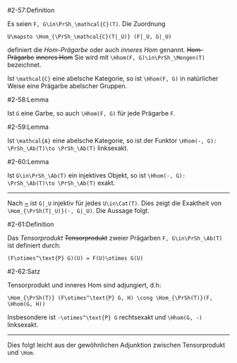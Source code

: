 #2-57:Definition

Es seien `F, G\in\PrSh_\mathcal{C}(T)`. Die Zuordnung

    U\mapsto \Hom_{\PrSh_\mathcal{C}(T|_U)} (F|_U, G|_U)

definiert die *Hom-Prägarbe* oder auch *inneres Hom* genannt. ~~Hom-Prägarbe~~ ~~inneres Hom~~ Sie wird mit `\Hhom(F, G)\in\PrSh_\Mengen(T)` bezeichnet.

Ist `\mathcal{C}` eine abelsche Kategorie, so ist `\Hhom(F, G)` in natürlicher Weise eine Prägarbe abelscher Gruppen.

#2-58:Lemma

Ist `G` eine Garbe, so auch `\Hhom(F, G)` für jede Prägarbe `F`.

#2-59:Lemma

Ist `\mathcal{A}` eine abelsche Kategorie, so ist der Funktor `\Hhom(-, G): \PrSh_\Ab(T)\to \PrSh_\Ab(T)` linksexakt.

#2-60:Lemma

Ist `G\in\PrSh_\Ab(T)` ein injektives Objekt, so ist `\Hhom(-, G): \PrSh_\Ab(T)\to \PrSh_\Ab(T)` exakt.

---

Nach [~](#2-52) ist `G|_U` injektiv für jedes `U\in\Cat(T)`. Dies zeigt die Exaktheit von `\Hom_{\PrSh(T|_U)}(-, G|_U)`. Die Aussage folgt.

#2-61:Definition

Das *Tensorprodukt* ~~Tensorprodukt~~ zweier Prägarben `F, G\in\PrSh_\Ab(T)` ist definiert durch:

    (F\otimes^\text{P} G)(U) = F(U)\otimes G(U)

#2-62:Satz

Tensorprodukt und inneres Hom sind adjungiert, d.h:

    \Hom_{\PrSh(T)} (F\otimes^\text{P} G, H) \cong \Hom_{\PrSh(T)}(F, \Hhom(G, H))

Insbesondere ist `-\otimes^\text{P} G` rechtsexakt und `\Hhom(G, -)` linksexakt.

---

Dies folgt leicht aus der gewöhnlichen Adjunktion zwischen Tensorprodukt und `\Hom`.
